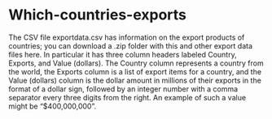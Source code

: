# Which-countries-exports
The CSV file exportdata.csv has information on the export products of countries; you can download a .zip folder with this and other export data files here. In particular it has three column headers labeled Country, Exports, and Value (dollars). The Country column represents a country from the world, the Exports column is a list of export items for a country, and the Value (dollars) column is the dollar amount in millions of their exports in the format of a dollar sign, followed by an integer number with a comma separator every three digits from the right. An example of such a value might be “$400,000,000”.
